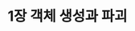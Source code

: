---
title: 1장 객체 생성과 파괴
# summary: Chapter 1：Creating and Destroying Objects
summary: 이번 장은 객체의 생성과 파괴를 다룬다. 객체를 만들어야 할 때와 만들지 만들지 말아야 할 때를 구분하는 법, 올바른 객체 생성 방법과 불필요한 생성을 피하는 방법, 제때 파괴됨을 보장하고 파괴 전에 수행해야 할 정리 작업을 관리하는 요령을 알아본다.
description: 이번 장은 객체의 생성과 파괴를 다룬다. 객체를 만들어야 할 때와 만들지 만들지 말아야 할 때를 구분하는 법, 올바른 객체 생성 방법과 불필요한 생성을 피하는 방법, 제때 파괴됨을 보장하고 파괴 전에 수행해야 할 정리 작업을 관리하는 요령을 알아본다.
---
